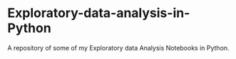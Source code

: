 # Exploratory-data-analysis-in-Python
A repository of some of my Exploratory data Analysis Notebooks in Python.
